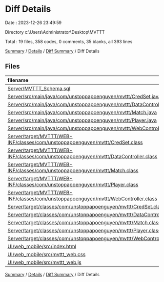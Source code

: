 # Diff Details

Date : 2023-12-26 23:49:59

Directory c:\\Users\\Administrator\\Desktop\\MVTTT

Total : 19 files,  358 codes, 0 comments, 35 blanks, all 393 lines

[Summary](results.md) / [Details](details.md) / [Diff Summary](diff.md) / Diff Details

## Files
| filename | language | code | comment | blank | total |
| :--- | :--- | ---: | ---: | ---: | ---: |
| [Server/MVTTT_Schema.sql](/Server/MVTTT_Schema.sql) | SQL | 6 | 0 | 0 | 6 |
| [Server/src/main/java/com/unstoppapoenguyen/mvttt/CredSet.java](/Server/src/main/java/com/unstoppapoenguyen/mvttt/CredSet.java) | Java | 2 | 0 | 0 | 2 |
| [Server/src/main/java/com/unstoppapoenguyen/mvttt/DataController.java](/Server/src/main/java/com/unstoppapoenguyen/mvttt/DataController.java) | Java | 52 | 0 | 4 | 56 |
| [Server/src/main/java/com/unstoppapoenguyen/mvttt/Match.java](/Server/src/main/java/com/unstoppapoenguyen/mvttt/Match.java) | Java | 4 | 0 | 0 | 4 |
| [Server/src/main/java/com/unstoppapoenguyen/mvttt/Player.java](/Server/src/main/java/com/unstoppapoenguyen/mvttt/Player.java) | Java | 5 | 0 | 0 | 5 |
| [Server/src/main/java/com/unstoppapoenguyen/mvttt/WebController.java](/Server/src/main/java/com/unstoppapoenguyen/mvttt/WebController.java) | Java | 16 | 0 | 0 | 16 |
| [Server/target/MVTTT/WEB-INF/classes/com/unstoppapoenguyen/mvttt/CredSet.class](/Server/target/MVTTT/WEB-INF/classes/com/unstoppapoenguyen/mvttt/CredSet.class) | Java | 1 | 0 | 0 | 1 |
| [Server/target/MVTTT/WEB-INF/classes/com/unstoppapoenguyen/mvttt/DataController.class](/Server/target/MVTTT/WEB-INF/classes/com/unstoppapoenguyen/mvttt/DataController.class) | Java | 9 | 0 | 0 | 9 |
| [Server/target/MVTTT/WEB-INF/classes/com/unstoppapoenguyen/mvttt/Match.class](/Server/target/MVTTT/WEB-INF/classes/com/unstoppapoenguyen/mvttt/Match.class) | Java | 1 | 0 | 0 | 1 |
| [Server/target/MVTTT/WEB-INF/classes/com/unstoppapoenguyen/mvttt/Player.class](/Server/target/MVTTT/WEB-INF/classes/com/unstoppapoenguyen/mvttt/Player.class) | Java | 3 | 0 | 0 | 3 |
| [Server/target/MVTTT/WEB-INF/classes/com/unstoppapoenguyen/mvttt/WebController.class](/Server/target/MVTTT/WEB-INF/classes/com/unstoppapoenguyen/mvttt/WebController.class) | Java | 13 | 0 | 0 | 13 |
| [Server/target/classes/com/unstoppapoenguyen/mvttt/CredSet.class](/Server/target/classes/com/unstoppapoenguyen/mvttt/CredSet.class) | Java | 1 | 0 | 0 | 1 |
| [Server/target/classes/com/unstoppapoenguyen/mvttt/DataController.class](/Server/target/classes/com/unstoppapoenguyen/mvttt/DataController.class) | Java | 9 | 0 | 0 | 9 |
| [Server/target/classes/com/unstoppapoenguyen/mvttt/Match.class](/Server/target/classes/com/unstoppapoenguyen/mvttt/Match.class) | Java | 1 | 0 | 0 | 1 |
| [Server/target/classes/com/unstoppapoenguyen/mvttt/Player.class](/Server/target/classes/com/unstoppapoenguyen/mvttt/Player.class) | Java | 3 | 0 | 0 | 3 |
| [Server/target/classes/com/unstoppapoenguyen/mvttt/WebController.class](/Server/target/classes/com/unstoppapoenguyen/mvttt/WebController.class) | Java | 14 | 0 | 0 | 14 |
| [UI/web_mobile/src/index.html](/UI/web_mobile/src/index.html) | HTML | 21 | 0 | 0 | 21 |
| [UI/web_mobile/src/mvttt_web.css](/UI/web_mobile/src/mvttt_web.css) | CSS | 83 | 0 | 21 | 104 |
| [UI/web_mobile/src/mvttt_web.js](/UI/web_mobile/src/mvttt_web.js) | JavaScript | 114 | 0 | 10 | 124 |

[Summary](results.md) / [Details](details.md) / [Diff Summary](diff.md) / Diff Details